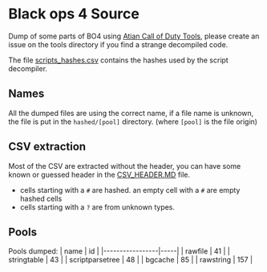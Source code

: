 # Black ops 4 Source

Dump of some parts of BO4 using [Atian Call of Duty Tools](https://github.com/ate47/atian-cod-tools), please create an issue on the tools directory if you find a strange decompiled code.

The file [scripts_hashes.csv](scripts_hashes.csv) contains the hashes used by the script decompiler.

## Names

All the dumped files are using the correct name, if a file name is unknown, the file is put in the `hashed/[pool]` directory. (where `[pool]` is the file origin)

## CSV extraction

Most of the CSV are extracted without the header, you can have some known or guessed header in the [CSV_HEADER.MD](CSV_HEADER.MD) file.

- cells starting with a `#` are hashed. an empty cell with a `#` are empty hashed cells
- cells starting with a `?` are from unknown types.

## Pools

Pools dumped:
| name            | id  |
|-----------------|-----|
| rawfile         | 41  |
| stringtable     | 43  |
| scriptparsetree | 48  |
| bgcache         | 85  |
| rawstring       | 157 |